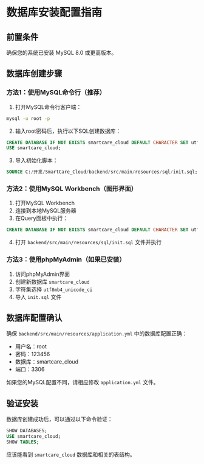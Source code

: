 # 数据库安装配置指南

## 前置条件
确保您的系统已安装 MySQL 8.0 或更高版本。

## 数据库创建步骤

### 方法1：使用MySQL命令行（推荐）
1. 打开MySQL命令行客户端：
```bash
mysql -u root -p
```

2. 输入root密码后，执行以下SQL创建数据库：
```sql
CREATE DATABASE IF NOT EXISTS smartcare_cloud DEFAULT CHARACTER SET utf8mb4 COLLATE utf8mb4_unicode_ci;
USE smartcare_cloud;
```

3. 导入初始化脚本：
```sql
SOURCE C:/开发/SmartCare_Cloud/backend/src/main/resources/sql/init.sql;
```

### 方法2：使用MySQL Workbench（图形界面）
1. 打开MySQL Workbench
2. 连接到本地MySQL服务器
3. 在Query面板中执行：
```sql
CREATE DATABASE IF NOT EXISTS smartcare_cloud DEFAULT CHARACTER SET utf8mb4 COLLATE utf8mb4_unicode_ci;
```
4. 打开 `backend/src/main/resources/sql/init.sql` 文件并执行

### 方法3：使用phpMyAdmin（如果已安装）
1. 访问phpMyAdmin界面
2. 创建新数据库 `smartcare_cloud`
3. 字符集选择 `utf8mb4_unicode_ci`
4. 导入 `init.sql` 文件

## 数据库配置确认
确保 `backend/src/main/resources/application.yml` 中的数据库配置正确：
- 用户名：root
- 密码：123456
- 数据库：smartcare_cloud
- 端口：3306

如果您的MySQL配置不同，请相应修改 `application.yml` 文件。

## 验证安装
数据库创建成功后，可以通过以下命令验证：
```sql
SHOW DATABASES;
USE smartcare_cloud;
SHOW TABLES;
```

应该能看到 `smartcare_cloud` 数据库和相关的表结构。
